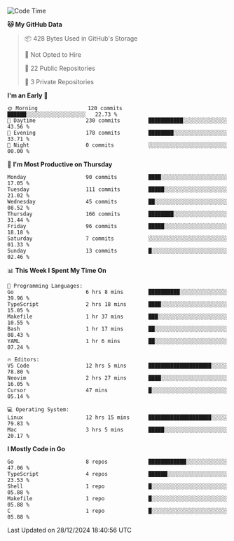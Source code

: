 <!--START_SECTION:waka-->
![Code Time](http://img.shields.io/badge/Code%20Time-1%2C027%20hrs%2056%20mins-blue)

**🐱 My GitHub Data** 

> 📦 428 Bytes Used in GitHub's Storage 
 > 
> 🚫 Not Opted to Hire
 > 
> 📜 22 Public Repositories 
 > 
> 🔑 3 Private Repositories 
 > 
**I'm an Early 🐤** 

```text
🌞 Morning                120 commits         ██████░░░░░░░░░░░░░░░░░░░   22.73 % 
🌆 Daytime                230 commits         ███████████░░░░░░░░░░░░░░   43.56 % 
🌃 Evening                178 commits         ████████░░░░░░░░░░░░░░░░░   33.71 % 
🌙 Night                  0 commits           ░░░░░░░░░░░░░░░░░░░░░░░░░   00.00 % 
```
📅 **I'm Most Productive on Thursday** 

```text
Monday                   90 commits          ████░░░░░░░░░░░░░░░░░░░░░   17.05 % 
Tuesday                  111 commits         █████░░░░░░░░░░░░░░░░░░░░   21.02 % 
Wednesday                45 commits          ██░░░░░░░░░░░░░░░░░░░░░░░   08.52 % 
Thursday                 166 commits         ████████░░░░░░░░░░░░░░░░░   31.44 % 
Friday                   96 commits          █████░░░░░░░░░░░░░░░░░░░░   18.18 % 
Saturday                 7 commits           ░░░░░░░░░░░░░░░░░░░░░░░░░   01.33 % 
Sunday                   13 commits          █░░░░░░░░░░░░░░░░░░░░░░░░   02.46 % 
```


📊 **This Week I Spent My Time On** 

```text
💬 Programming Languages: 
Go                       6 hrs 8 mins        ██████████░░░░░░░░░░░░░░░   39.96 % 
TypeScript               2 hrs 18 mins       ████░░░░░░░░░░░░░░░░░░░░░   15.05 % 
Makefile                 1 hr 37 mins        ███░░░░░░░░░░░░░░░░░░░░░░   10.55 % 
Bash                     1 hr 17 mins        ██░░░░░░░░░░░░░░░░░░░░░░░   08.43 % 
YAML                     1 hr 6 mins         ██░░░░░░░░░░░░░░░░░░░░░░░   07.24 % 

🔥 Editors: 
VS Code                  12 hrs 5 mins       ████████████████████░░░░░   78.80 % 
Neovim                   2 hrs 27 mins       ████░░░░░░░░░░░░░░░░░░░░░   16.05 % 
Cursor                   47 mins             █░░░░░░░░░░░░░░░░░░░░░░░░   05.14 % 

💻 Operating System: 
Linux                    12 hrs 15 mins      ████████████████████░░░░░   79.83 % 
Mac                      3 hrs 5 mins        █████░░░░░░░░░░░░░░░░░░░░   20.17 % 
```

**I Mostly Code in Go** 

```text
Go                       8 repos             ████████████░░░░░░░░░░░░░   47.06 % 
TypeScript               4 repos             ██████░░░░░░░░░░░░░░░░░░░   23.53 % 
Shell                    1 repo              █░░░░░░░░░░░░░░░░░░░░░░░░   05.88 % 
Makefile                 1 repo              █░░░░░░░░░░░░░░░░░░░░░░░░   05.88 % 
C                        1 repo              █░░░░░░░░░░░░░░░░░░░░░░░░   05.88 % 
```




 Last Updated on 28/12/2024 18:40:56 UTC
<!--END_SECTION:waka-->
